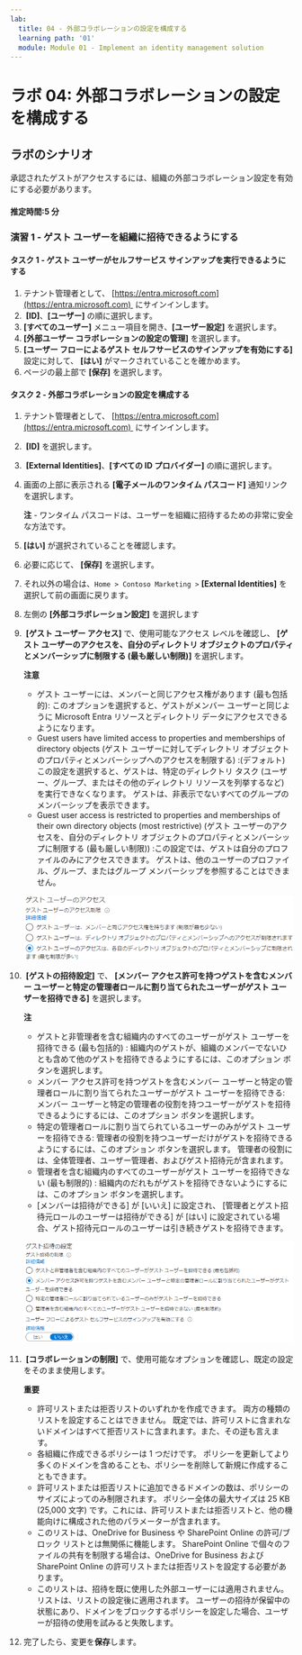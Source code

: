 ```yaml
---
lab:
  title: 04 - 外部コラボレーションの設定を構成する
  learning path: '01'
  module: Module 01 - Implement an identity management solution
---
```


# ラボ 04: 外部コラボレーションの設定を構成する

## ラボのシナリオ

承認されたゲストがアクセスするには、組織の外部コラボレーション設定を有効にする必要があります。

#### 推定時間:5 分

### 演習 1 - ゲスト ユーザーを組織に招待できるようにする

#### タスク 1 - ゲスト ユーザーがセルフサービス サインアップを実行できるようにする

1. テナント管理者として、 [https://entra.microsoft.com](https://entra.microsoft.com)  にサインインします。
2.  **[ID]**、**[ユーザー]** の順に選択します。
3. **[すべてのユーザー]** メニュー項目を開き、**[ユーザー設定]** を選択します。
4. **[外部ユーザー コラボレーションの設定の管理]** を選択します。
5. **[ユーザー フローによるゲスト セルフサービスのサインアップを有効にする]** 設定に対して、 **[はい]** がマークされていることを確かめます。
6. ページの最上部で **[保存]** を選択します。

#### タスク 2 - 外部コラボレーションの設定を構成する

1. テナント管理者として、 [https://entra.microsoft.com](https://entra.microsoft.com)  にサインインします。
2.  **[ID]** を選択します。
3.  **[External Identities]**、**[すべての ID プロバイダー]** の順に選択します。
4. 画面の上部に表示される **[電子メールのワンタイム パスコード]** 通知リンクを選択します。

    **注** - ワンタイム パスコードは、ユーザーを組織に招待するための非常に安全な方法です。
    
5. **[はい]** が選択されていることを確認します。
6. 必要に応じて、 **[保存]** を選択します。
7. それ以外の場合は、`Home > Contoso Marketing >` **[External Identities]** を選択して前の画面に戻ります。
8. 左側の **[外部コラボレーション設定]** を選択します

9.  **[ゲスト ユーザー アクセス]** で、使用可能なアクセス レベルを確認し、 **[ゲスト ユーザーのアクセスを、自分のディレクトリ オブジェクトのプロパティとメンバーシップに制限する (最も厳しい制限)]** を選択します。

    **注意**
    - ゲスト ユーザーには、メンバーと同じアクセス権があります (最も包括的): このオプションを選択すると、ゲストがメンバー ユーザーと同じように Microsoft Entra リソースとディレクトリ データにアクセスできるようになります。
    - Guest users have limited access to properties and memberships of directory objects (ゲスト ユーザーに対してディレクトリ オブジェクトのプロパティとメンバーシップへのアクセスを制限する) :(デフォルト) この設定を選択すると、ゲストは、特定のディレクトリ タスク (ユーザー、グループ、またはその他のディレクトリ リソースを列挙するなど) を実行できなくなります。 ゲストは、非表示でないすべてのグループのメンバーシップを表示できます。
    - Guest user access is restricted to properties and memberships of their own directory objects (most restrictive) (ゲスト ユーザーのアクセスを、自分のディレクトリ オブジェクトのプロパティとメンバーシップに制限する (最も厳しい制限)) :この設定では、ゲストは自分のプロファイルのみにアクセスできます。 ゲストは、他のユーザーのプロファイル、グループ、またはグループ メンバーシップを参照することはできません。

    ![ゲスト ユーザーのアクセス制限オプションを表示している画面イメージ](./media/lp1-mod3-guest-user-access-restrictions.png)

10.  **[ゲストの招待設定]** で、 **[メンバー アクセス許可を持つゲストを含むメンバー ユーザーと特定の管理者ロールに割り当てられたユーザーがゲスト ユーザーを招待できる]** を選択します。

    **注**
    - ゲストと非管理者を含む組織内のすべてのユーザーがゲスト ユーザーを招待できる (最も包括的) : 組織内のゲストが、組織のメンバーでないひとも含めて他のゲストを招待できるようにするには、このオプション ボタンを選択します。
    - メンバー アクセス許可を持つゲストを含むメンバー ユーザーと特定の管理者ロールに割り当てられたユーザーがゲスト ユーザーを招待できる: メンバー ユーザーと特定の管理者の役割を持つユーザーがゲストを招待できるようにするには、このオプション ボタンを選択します。
    - 特定の管理者ロールに割り当てられているユーザーのみがゲスト ユーザーを招待できる: 管理者の役割を持つユーザーだけがゲストを招待できるようにするには、このオプション ボタンを選択します。 管理者の役割には、全体管理者、ユーザー管理者、およびゲスト招待元が含まれます。
    - 管理者を含む組織内のすべてのユーザーがゲスト ユーザーを招待できない (最も制限的) : 組織内のだれもがゲストを招待できないようにするには、このオプション ボタンを選択します。
    - [メンバーは招待ができる] が [いいえ] に設定され、 [管理者とゲスト招待元ロールのユーザーは招待ができる] が [はい] に設定されている場合、ゲスト招待元ロールのユーザーは引き続きゲストを招待できます。

    ![「ゲストは招待ができる」が「いいえ」に設定されて強調表示されているゲスト招待の設定を表示している画面イメージ](./media/lp1-mod3-guest-user-invite-settings.png)

11.  **[コラボレーションの制限]** で、使用可能なオプションを確認し、既定の設定をそのまま使用します。

    **重要**
    - 許可リストまたは拒否リストのいずれかを作成できます。 両方の種類のリストを設定することはできません。 既定では、許可リストに含まれないドメインはすべて拒否リストに含まれます。また、その逆も言えます。
    - 各組織に作成できるポリシーは 1 つだけです。 ポリシーを更新してより多くのドメインを含めることも、ポリシーを削除して新規に作成することもできます。
    - 許可リストまたは拒否リストに追加できるドメインの数は、ポリシーのサイズによってのみ制限されます。 ポリシー全体の最大サイズは 25 KB (25,000 文字) です。これには、許可リストまたは拒否リストと、他の機能向けに構成された他のパラメーターが含まれます。
    - このリストは、OneDrive for Business や SharePoint Online の許可/ブロック リストとは無関係に機能します。 SharePoint Online で個々のファイルの共有を制限する場合は、OneDrive for Business および SharePoint Online の許可リストまたは拒否リストを設定する必要があります。
    - このリストは、招待を既に使用した外部ユーザーには適用されません。 リストは、リストの設定後に適用されます。 ユーザーの招待が保留中の状態にあり、ドメインをブロックするポリシーを設定した場合、ユーザーが招待の使用を試みると失敗します。

12. 完了したら、変更を**保存**します。
